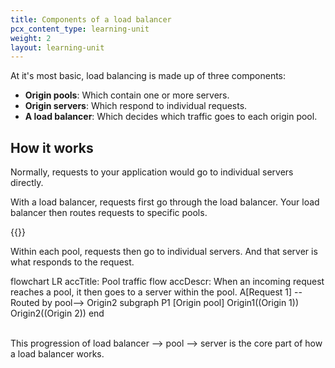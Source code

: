 ```yaml
---
title: Components of a load balancer
pcx_content_type: learning-unit
weight: 2
layout: learning-unit
---
```


At it's most basic, load balancing is made up of three components:

- **Origin pools**: Which contain one or more servers.
- **Origin servers**: Which respond to individual requests.
- **A load balancer**: Which decides which traffic goes to each origin pool.

## How it works

Normally, requests to your application would go to individual servers directly.

With a load balancer, requests first go through the load balancer. Your load balancer then routes requests to specific pools.

{{<render file="../../load-balancing/_partials/_load-balancing-diagram.md">}}
<br/>

Within each pool, requests then go to individual servers. And that server is what responds to the request.

<div class="mermaid">
    flowchart LR
      accTitle: Pool traffic flow
      accDescr: When an incoming request reaches a pool, it then goes to a server within the pool.
    A[Request 1] --Routed by pool--> Origin2
      subgraph P1 [Origin pool]
        Origin1((Origin 1))
        Origin2((Origin 2))
      end
</div>
<br/>

This progression of load balancer --> pool --> server is the core part of how a load balancer works.